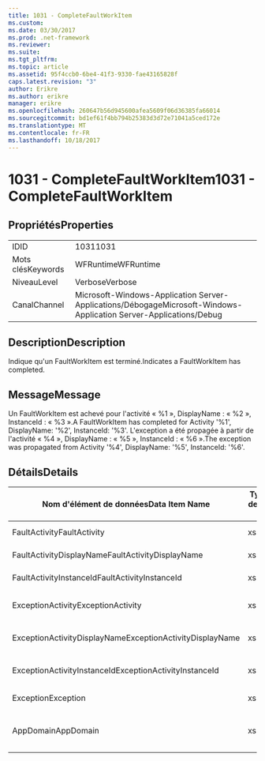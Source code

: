```yaml
---
title: 1031 - CompleteFaultWorkItem
ms.custom: 
ms.date: 03/30/2017
ms.prod: .net-framework
ms.reviewer: 
ms.suite: 
ms.tgt_pltfrm: 
ms.topic: article
ms.assetid: 95f4ccb0-6be4-41f3-9330-fae43165828f
caps.latest.revision: "3"
author: Erikre
ms.author: erikre
manager: erikre
ms.openlocfilehash: 260647b56d945600afea5609f06d36385fa66014
ms.sourcegitcommit: bd1ef61f4bb794b25383d3d72e71041a5ced172e
ms.translationtype: MT
ms.contentlocale: fr-FR
ms.lasthandoff: 10/18/2017
---
```

# <a name="1031---completefaultworkitem"></a><span data-ttu-id="8cd20-102">1031 - CompleteFaultWorkItem</span><span class="sxs-lookup"><span data-stu-id="8cd20-102">1031 - CompleteFaultWorkItem</span></span>
## <a name="properties"></a><span data-ttu-id="8cd20-103">Propriétés</span><span class="sxs-lookup"><span data-stu-id="8cd20-103">Properties</span></span>  
  
|||  
|-|-|  
|<span data-ttu-id="8cd20-104">ID</span><span class="sxs-lookup"><span data-stu-id="8cd20-104">ID</span></span>|<span data-ttu-id="8cd20-105">1031</span><span class="sxs-lookup"><span data-stu-id="8cd20-105">1031</span></span>|  
|<span data-ttu-id="8cd20-106">Mots clés</span><span class="sxs-lookup"><span data-stu-id="8cd20-106">Keywords</span></span>|<span data-ttu-id="8cd20-107">WFRuntime</span><span class="sxs-lookup"><span data-stu-id="8cd20-107">WFRuntime</span></span>|  
|<span data-ttu-id="8cd20-108">Niveau</span><span class="sxs-lookup"><span data-stu-id="8cd20-108">Level</span></span>|<span data-ttu-id="8cd20-109">Verbose</span><span class="sxs-lookup"><span data-stu-id="8cd20-109">Verbose</span></span>|  
|<span data-ttu-id="8cd20-110">Canal</span><span class="sxs-lookup"><span data-stu-id="8cd20-110">Channel</span></span>|<span data-ttu-id="8cd20-111">Microsoft-Windows-Application Server-Applications/Débogage</span><span class="sxs-lookup"><span data-stu-id="8cd20-111">Microsoft-Windows-Application Server-Applications/Debug</span></span>|  
  
## <a name="description"></a><span data-ttu-id="8cd20-112">Description</span><span class="sxs-lookup"><span data-stu-id="8cd20-112">Description</span></span>  
 <span data-ttu-id="8cd20-113">Indique qu'un FaultWorkItem est terminé.</span><span class="sxs-lookup"><span data-stu-id="8cd20-113">Indicates a FaultWorkItem has completed.</span></span>  
  
## <a name="message"></a><span data-ttu-id="8cd20-114">Message</span><span class="sxs-lookup"><span data-stu-id="8cd20-114">Message</span></span>  
 <span data-ttu-id="8cd20-115">Un FaultWorkItem est achevé pour l'activité « %1 », DisplayName : « %2 », InstanceId : « %3 ».</span><span class="sxs-lookup"><span data-stu-id="8cd20-115">A FaultWorkItem has completed for Activity '%1', DisplayName: '%2', InstanceId: '%3'.</span></span> <span data-ttu-id="8cd20-116">L'exception a été propagée à partir de l'activité « %4 », DisplayName : « %5 », InstanceId : « %6 ».</span><span class="sxs-lookup"><span data-stu-id="8cd20-116">The exception was propagated from Activity '%4', DisplayName: '%5', InstanceId: '%6'.</span></span>  
  
## <a name="details"></a><span data-ttu-id="8cd20-117">Détails</span><span class="sxs-lookup"><span data-stu-id="8cd20-117">Details</span></span>  
  
|<span data-ttu-id="8cd20-118">Nom d'élément de données</span><span class="sxs-lookup"><span data-stu-id="8cd20-118">Data Item Name</span></span>|<span data-ttu-id="8cd20-119">Type d'élément de données</span><span class="sxs-lookup"><span data-stu-id="8cd20-119">Data Item Type</span></span>|<span data-ttu-id="8cd20-120">Description</span><span class="sxs-lookup"><span data-stu-id="8cd20-120">Description</span></span>|  
|--------------------|--------------------|-----------------|  
|<span data-ttu-id="8cd20-121">FaultActivity</span><span class="sxs-lookup"><span data-stu-id="8cd20-121">FaultActivity</span></span>|<span data-ttu-id="8cd20-122">xs:string</span><span class="sxs-lookup"><span data-stu-id="8cd20-122">xs:string</span></span>|<span data-ttu-id="8cd20-123">Nom de type de l'activité d'erreur.</span><span class="sxs-lookup"><span data-stu-id="8cd20-123">The type name of the fault activity.</span></span>|  
|<span data-ttu-id="8cd20-124">FaultActivityDisplayName</span><span class="sxs-lookup"><span data-stu-id="8cd20-124">FaultActivityDisplayName</span></span>|<span data-ttu-id="8cd20-125">xs:string</span><span class="sxs-lookup"><span data-stu-id="8cd20-125">xs:string</span></span>|<span data-ttu-id="8cd20-126">Nom complet de l'activité d'erreur.</span><span class="sxs-lookup"><span data-stu-id="8cd20-126">The display name of the fault activity.</span></span>|  
|<span data-ttu-id="8cd20-127">FaultActivityInstanceId</span><span class="sxs-lookup"><span data-stu-id="8cd20-127">FaultActivityInstanceId</span></span>|<span data-ttu-id="8cd20-128">xs:string</span><span class="sxs-lookup"><span data-stu-id="8cd20-128">xs:string</span></span>|<span data-ttu-id="8cd20-129">ID d'instance de l'activité d'erreur.</span><span class="sxs-lookup"><span data-stu-id="8cd20-129">The instance id of the fault activity.</span></span>|  
|<span data-ttu-id="8cd20-130">ExceptionActivity</span><span class="sxs-lookup"><span data-stu-id="8cd20-130">ExceptionActivity</span></span>|<span data-ttu-id="8cd20-131">xs:string</span><span class="sxs-lookup"><span data-stu-id="8cd20-131">xs:string</span></span>|<span data-ttu-id="8cd20-132">Nom de type de l'activité qui a levé l'exception.</span><span class="sxs-lookup"><span data-stu-id="8cd20-132">The type name of the activity that threw the exception.</span></span>|  
|<span data-ttu-id="8cd20-133">ExceptionActivityDisplayName</span><span class="sxs-lookup"><span data-stu-id="8cd20-133">ExceptionActivityDisplayName</span></span>|<span data-ttu-id="8cd20-134">xs:string</span><span class="sxs-lookup"><span data-stu-id="8cd20-134">xs:string</span></span>|<span data-ttu-id="8cd20-135">Nom complet de l'activité qui a levé l'exception.</span><span class="sxs-lookup"><span data-stu-id="8cd20-135">The display name of the activity that threw the exception.</span></span>|  
|<span data-ttu-id="8cd20-136">ExceptionActivityInstanceId</span><span class="sxs-lookup"><span data-stu-id="8cd20-136">ExceptionActivityInstanceId</span></span>|<span data-ttu-id="8cd20-137">xs:string</span><span class="sxs-lookup"><span data-stu-id="8cd20-137">xs:string</span></span>|<span data-ttu-id="8cd20-138">ID d'instance de l'activité ayant levé l'exception.</span><span class="sxs-lookup"><span data-stu-id="8cd20-138">The instance id of the activity that threw the exception.</span></span>|  
|<span data-ttu-id="8cd20-139">Exception</span><span class="sxs-lookup"><span data-stu-id="8cd20-139">Exception</span></span>|<span data-ttu-id="8cd20-140">xs:string</span><span class="sxs-lookup"><span data-stu-id="8cd20-140">xs:string</span></span>|<span data-ttu-id="8cd20-141">Détails de l'exception</span><span class="sxs-lookup"><span data-stu-id="8cd20-141">The exception details for the exception</span></span>|  
|<span data-ttu-id="8cd20-142">AppDomain</span><span class="sxs-lookup"><span data-stu-id="8cd20-142">AppDomain</span></span>|<span data-ttu-id="8cd20-143">xs:string</span><span class="sxs-lookup"><span data-stu-id="8cd20-143">xs:string</span></span>|<span data-ttu-id="8cd20-144">Chaîne retournée par AppDomain.CurrentDomain.FriendlyName.</span><span class="sxs-lookup"><span data-stu-id="8cd20-144">The string returned by AppDomain.CurrentDomain.FriendlyName.</span></span>|
